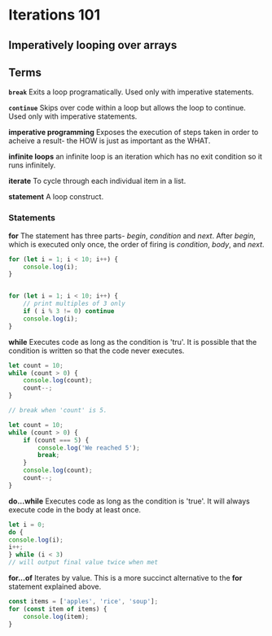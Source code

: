 # Iterations 101

## Imperatively looping over arrays

## Terms

**`break`**
Exits a loop programatically. Used only with imperative statements.

**`continue`**
Skips over code within a loop but allows the loop to continue. Used only with imperative statements.

**imperative programming**
Exposes the execution of steps taken in order to acheive a result- the HOW is just as important as the WHAT. 

**infinite loops**
an infinite loop is an iteration which has no exit condition so it runs infinitely.

**iterate**
To cycle through each individual item in a list.

**statement**
A loop construct. 

### Statements

**for**
The statement has three parts- _begin_, _condition_ and _next_. After _begin_, which is executed only once, the order of firing is _condition_, _body_, and _next_. 

```javascript
for (let i = 1; i < 10; i++) {
    console.log(i);
}


for (let i = 1; i < 10; i++) {
    // print multiples of 3 only
    if ( i % 3 != 0) continue
    console.log(i);
}
```


**while**
Executes code as long as the condition is 'tru'. It is possible that the condition is written so that the code never executes.

```javascript
let count = 10;
while (count > 0) {
    console.log(count);
    count--;
}

// break when 'count' is 5.

let count = 10;
while (count > 0) {
    if (count === 5) {
        console.log('We reached 5');
        break;
    }
    console.log(count);
    count--;
}
```

**do...while**
Executes code as long as the condition is 'true'. It will always execute code in the body at least once.

```javascript
let i = 0;
do {
console.log(i);
i++;
} while (i < 3)
// will output final value twice when met
```

**for...of**
Iterates by value. This is a more succinct alternative to the **for** statement explained above.
```javascript
const items = ['apples', 'rice', 'soup'];
for (const item of items) {
    console.log(item);
}
```
